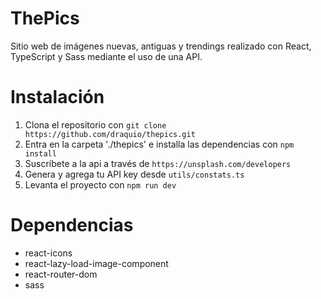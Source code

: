 # ThePics
Sitio web de imágenes nuevas, antiguas y trendings realizado con React, TypeScript y Sass mediante el uso de una API.

# Instalación
1. Clona el repositorio con `git clone https://github.com/draquio/thepics.git`
2. Entra en la carpeta './thepics' e installa las dependencias con `npm install`
3. Suscríbete a la api a través de `https://unsplash.com/developers`
4. Genera y agrega tu API key desde `utils/constats.ts`
5. Levanta el proyecto con `npm run dev` 

# Dependencias
- react-icons
- react-lazy-load-image-component
- react-router-dom
- sass